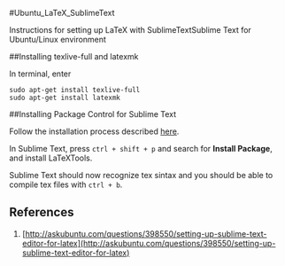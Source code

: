 #Ubuntu_LaTeX_SublimeText

Instructions for setting up LaTeX with SublimeTextSublime Text for Ubuntu/Linux environment

##Installing texlive-full and latexmk

In terminal, enter
```
sudo apt-get install texlive-full
sudo apt-get install latexmk
```

##Installing Package Control for Sublime Text

Follow the installation process described [here](https://packagecontrol.io/installation).

In Sublime Text, press `ctrl + shift + p` and search for **Install Package**, and install LaTeXTools.

Sublime Text should now recognize tex sintax and you should be able to compile tex files with `ctrl + b`.

## References
1. [http://askubuntu.com/questions/398550/setting-up-sublime-text-editor-for-latex](http://askubuntu.com/questions/398550/setting-up-sublime-text-editor-for-latex)
